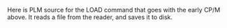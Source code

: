 Here is PLM source for the LOAD command that goes with the early CP/M above. It reads a file from the reader, and saves it to disk.